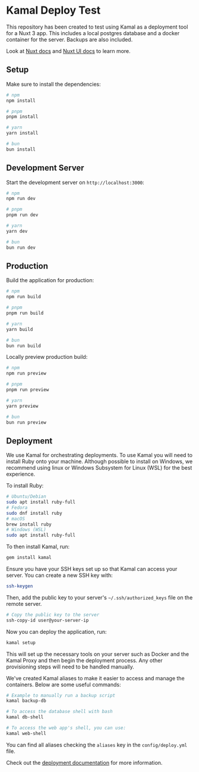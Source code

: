 # Kamal Deploy Test

This repository has been created to test using Kamal as a deployment tool for a Nuxt 3 app. This includes a local postgres database and a docker container for the server. Backups are also included.

Look at [Nuxt docs](https://nuxt.com/docs/getting-started/introduction) and [Nuxt UI docs](https://ui.nuxt.com) to learn more.

## Setup

Make sure to install the dependencies:

```bash
# npm
npm install

# pnpm
pnpm install

# yarn
yarn install

# bun
bun install
```

## Development Server

Start the development server on `http://localhost:3000`:

```bash
# npm
npm run dev

# pnpm
pnpm run dev

# yarn
yarn dev

# bun
bun run dev
```

## Production

Build the application for production:

```bash
# npm
npm run build

# pnpm
pnpm run build

# yarn
yarn build

# bun
bun run build
```

Locally preview production build:

```bash
# npm
npm run preview

# pnpm
pnpm run preview

# yarn
yarn preview

# bun
bun run preview
```


## Deployment

We use Kamal for orchestrating deployments. To use Kamal you will need to install Ruby onto your machine. Although possible to install on Windows, we recommend using linux or Windows Subsystem for Linux (WSL) for the best experience.

To install Ruby:
```bash
# Ubuntu/Debian
sudo apt install ruby-full
# Fedora
sudo dnf install ruby
# macOS
brew install ruby
# Windows (WSL)
sudo apt install ruby-full
```

To then install Kamal, run:

```bash
gem install kamal
```

Ensure you have your SSH keys set up so that Kamal can access your server. You can create a new SSH key with:

```bash
ssh-keygen
```
Then, add the public key to your server's `~/.ssh/authorized_keys` file on the remote server.
```bash
# Copy the public key to the server
ssh-copy-id user@your-server-ip
```

Now you can deploy the application, run:

```bash
kamal setup
```
This will set up the necessary tools on your server such as Docker and the Kamal Proxy and then begin the deployment process. Any other provisioning steps will need to be handled manually.

We've created Kamal aliases to make it easier to access and manage the containers. Below are some useful commands:
```bash
# Example to manually run a backup script
kamal backup-db

# To access the database shell with bash
kamal db-shell

# To access the web app's shell, you can use:
kamal web-shell
```
You can find all aliases checking the `aliases` key in the `config/deploy.yml` file.

Check out the [deployment documentation](https://nuxt.com/docs/getting-started/deployment) for more information.

